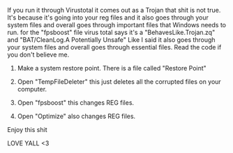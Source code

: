 If you run it through Virustotal it comes out as a Trojan that shit is not true. 
It's because it's going into your reg files and it also goes through your system files
and overall goes through important files that Windows needs to run. for the "fpsboost" file virus total says it's a "BehavesLike.Trojan.zq" and "BAT/CleanLog.A Potentially Unsafe" 
Like I said it also goes through your system files and overall goes through essential files. Read the code if you don't believe me.

1) Make a system restore point. There is a file called "Restore Point"

2) Open "TempFileDeleter" this just deletes all the corrupted files on your computer.

3) Open "fpsboost" this changes REG files.

4) Open "Optimize" also changes REG files.

Enjoy this shit 

LOVE YALL <3